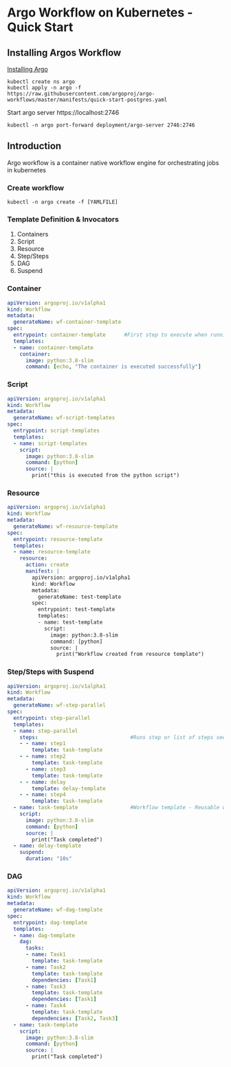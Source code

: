 # Argo Workflow on Kubernetes - Quick Start

## Installing Argos Workflow

[Installing Argo](https://argoproj.github.io/argo-workflows/quick-start/)

``` cli
kubectl create ns argo
kubectl apply -n argo -f https://raw.githubusercontent.com/argoproj/argo-workflows/master/manifests/quick-start-postgres.yaml
```

Start argo server https://localhost:2746
``` cli
kubectl -n argo port-forward deployment/argo-server 2746:2746
```

## Introduction

Argo workflow is a container native workflow engine for orchestrating jobs in kubernetes

### Create workflow
```
kubectl -n argo create -f [YAMLFILE] 
```

### Template Definition & Invocators

1. Containers
2. Script
3. Resource
4. Step/Steps
5. DAG
6. Suspend




### Container
``` yaml
apiVersion: argoproj.io/v1alpha1
kind: Workflow
metadata:
  generateName: wf-container-template
spec:
  entrypoint: container-template      #First step to execute when running a workflow
  templates:
  - name: container-template
    container:
      image: python:3.8-slim
      command: [echo, "The container is executed successfully"]

```


### Script
``` yaml
apiVersion: argoproj.io/v1alpha1
kind: Workflow
metadata:
  generateName: wf-script-templates
spec:
  entrypoint: script-templates
  templates:
  - name: script-templates
    script:
      image: python:3.8-slim
      command: [python]
      source: |
        print("this is executed from the python script")

```


### Resource
``` yaml
apiVersion: argoproj.io/v1alpha1
kind: Workflow
metadata:
  generateName: wf-resource-template
spec:
  entrypoint: resource-template
  templates:
  - name: resource-template
    resource:
      action: create
      manifest: |
        apiVersion: argoproj.io/v1alpha1
        kind: Workflow
        metadata:
          generateName: test-template
        spec:
          entrypoint: test-template
          templates:
          - name: test-template
            script:
              image: python:3.8-slim
              command: [python]
              source: |
                print("Workflow created from resource template")

```


### Step/Steps with Suspend
``` yaml
apiVersion: argoproj.io/v1alpha1
kind: Workflow
metadata: 
  generateName: wf-step-parallel
spec:
  entrypoint: step-parallel
  templates:
  - name: step-parallel
    steps:                              #Runs step or list of steps sequential and parallel
    - - name: step1
        template: task-template
    - - name: step2
        template: task-template
      - name: step3
        template: task-template
    - - name: delay
        template: delay-template
    - - name: step4
        template: task-template
  - name: task-template                 #Workflow template - Reusable workflow for namespace
    script:
      image: python:3.8-slim
      command: [python]
      source: |
        print("Task completed")
  - name: delay-template
    suspend:
      duration: "10s"

```


### DAG
``` yaml
apiVersion: argoproj.io/v1alpha1
kind: Workflow
metadata: 
  generateName: wf-dag-template
spec:
  entrypoint: dag-template
  templates:
  - name: dag-template
    dag:
      tasks:
      - name: Task1
        template: task-template
      - name: Task2
        template: task-template
        dependencies: [Task1]
      - name: Task3
        template: task-template
        dependencies: [Task1]
      - name: Task4
        template: task-template
        dependencies: [Task2, Task3]
  - name: task-template
    script:
      image: python:3.8-slim
      command: [python]
      source: |
        print("Task completed")

```



